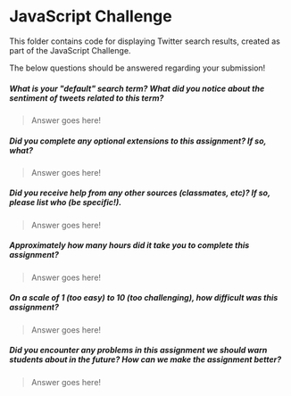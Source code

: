 # JavaScript Challenge

This folder contains code for displaying Twitter search results, created as part of the JavaScript Challenge.

The below questions should be answered regarding your submission!

##### What is your "default" search term? What did you notice about the sentiment of tweets related to this term? #####
> Answer goes here!


##### Did you complete any optional extensions to this assignment? If so, what? #####
> Answer goes here!


##### Did you receive help from any other sources (classmates, etc)? If so, please list who (be specific!). #####
> Answer goes here!


##### Approximately how many hours did it take you to complete this assignment? #####
> Answer goes here!


##### On a scale of 1 (too easy) to 10 (too challenging), how difficult was this assignment? #####
> Answer goes here!


##### Did you encounter any problems in this assignment we should warn students about in the future? How can we make the assignment better? #####
> Answer goes here!
